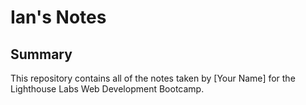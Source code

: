 # Ian's Notes

## Summary 

This repository contains all of the notes taken by [Your Name] for the Lighthouse Labs Web Development Bootcamp.